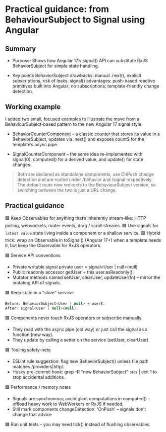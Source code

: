 # Practical guidance: from BehaviourSubject to Signal using Angular

## Summary

- Purpose: Shows how Angular 17’s signal() API can substitute RxJS BehaviorSubject for simple state handling.

- Key points
BehaviorSubject drawbacks: manual .next(), explicit subscriptions, risk of leaks.
signal() advantages: push-based reactive primitives built into Angular; no subscriptions; template-friendly change detection.

## Working example

I added two small, focused examples to illustrate the move from a BehaviourSubject-based pattern to the new Angular 17 signal style:
- BehaviorCounterComponent – a classic counter that stores its value in a BehaviorSubject, updates via .next() and exposes count$ for the template’s async pipe.

- SignalCounterComponent – the same idea re-implemented with signal(0), computed() for a derived value, and update() for state changes.

> Both are declared as standalone components, use OnPush change detection and are routed under
/behavior and /signal respectively. The default route now redirects to the BehaviourSubject version, so switching between the two is just a URL change.

## Practical guidance

🟩 Keep Observables for anything that’s inherently stream-like: HTTP polling, websockets, router events, drag / scroll streams.
🟩 Use signals for `latest value` state living inside a component or a shallow service.
🟩 Hybrid trick: wrap an Observable in toSignal() (Angular 17+) when a template needs it, but keep the Observable for RxJS operators.

🟩 Service API conventions
- Private writable signal private user = signal<User | null>(null)
- Public readonly accessor getUser = this.user.asReadonly();
- Mutator methods named setUser, clearUser, updateUser(fn) – mirror the mutating API of signals.

🟩 Keep state in a "store" service.
```js
Before: BehaviorSubject<User | null> + user$.
After: signal<User | null>(null).
```
🟩 Components never touch RxJS operators or subscribe manually.
- They read with the async pipe (old way) or just call the signal as a function (new way).
- They update by calling a setter on the service (setUser, clearUser)

🟩 Tooling safety-nets:
- ESLint rule suggestion: flag new BehaviorSubject() unless file path matches /providers|http/.
- Husky pre-commit hook: grep -R "new BehaviorSubject" src/ | exit 1 to stop accidental additions.

🟩 Performance / memory notes
- Signals are synchronous; avoid giant computations in computed() – offload heavy work to WebWorkers or RxJS if needed.
- Still mark components changeDetection: 'OnPush' – signals don’t change that advice

🟩 Run unit tests – you may need tick() instead of flushing observables.


